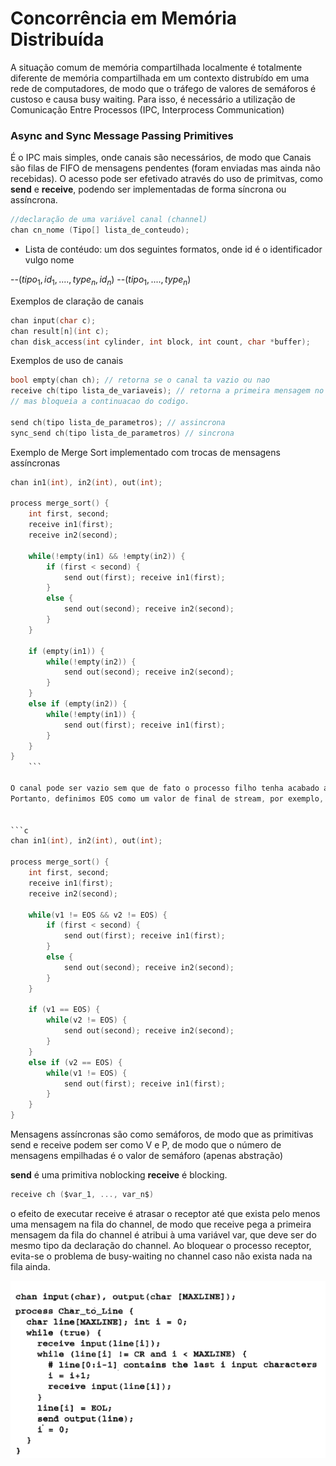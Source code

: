 # Concorrência em Memória Distribuída

A situação comum de memória compartilhada localmente é totalmente diferente de memória compartilhada em um contexto distrubído em uma rede de computadores, de modo que o tráfego de valores de semáforos é custoso e causa busy waiting. Para isso, é necessário a utilização de Comunicação Entre Processos (IPC, Interprocess Communication)

### Async and Sync Message Passing Primitives 

É o IPC mais simples, onde canais são necessários, de modo que Canais são filas de FIFO de mensagens pendentes (foram enviadas mas ainda não recebidas). O acesso pode ser efetivado através do uso de primitvas, como **send** e **receive**, podendo ser implementadas de forma síncrona ou assíncrona. 

```C
//declaração de uma variável canal (channel)
chan cn_nome (Tipo[] lista_de_conteudo);
```
- Lista de contéudo: um dos seguintes formatos, onde id é o identificador vulgo nome

--$(tipo_1, id_1,...., type_n, id_n)$
--$(tipo_1,...., type_n)$

Exemplos de claração de canais
```C
chan input(char c);
chan result[n](int c);
chan disk_access(int cylinder, int block, int count, char *buffer);
```

Exemplos de uso de canais
```C
bool empty(chan ch); // retorna se o canal ta vazio ou nao
receive ch(tipo lista_de_variaveis); // retorna a primeira mensagem no canal na ordem dada pelo channel
// mas bloqueia a continuacao do codigo.

send ch(tipo lista_de_parametros); // assincrona
sync_send ch(tipo lista_de_parametros) // sincrona
```

Exemplo de Merge Sort implementado com trocas de mensagens assíncronas

```C
chan in1(int), in2(int), out(int);

process merge_sort() {
    int first, second;
    receive in1(first);
    receive in2(second);

    while(!empty(in1) && !empty(in2)) {
        if (first < second) {
            send out(first); receive in1(first);
        }
        else {
            send out(second); receive in2(second);
        }
    }

    if (empty(in1)) {
        while(!empty(in2)) {
            send out(second); receive in2(second);
        }
    }
    else if (empty(in2)) {
        while(!empty(in1)) {
            send out(first); receive in1(first);
        }
    }
}
    ```

O canal pode ser vazio sem que de fato o processo filho tenha acabado a execução, ou seja, empty() não pode ser a condição de término.
Portanto, definimos EOS como um valor de final de stream, por exemplo, INT_MAX:


```c
chan in1(int), in2(int), out(int);

process merge_sort() {
    int first, second;
    receive in1(first);
    receive in2(second);

    while(v1 != EOS && v2 != EOS) {
        if (first < second) {
            send out(first); receive in1(first);
        }
        else {
            send out(second); receive in2(second);
        }
    }

    if (v1 == EOS) {
        while(v2 != EOS) {
            send out(second); receive in2(second);
        }
    }
    else if (v2 == EOS) {
        while(v1 != EOS) {
            send out(first); receive in1(first);
        }
    }
}
```


Mensagens assíncronas são como semáforos, de modo que as primitivas send e receive podem ser como V e P, de modo que o número de mensagens empilhadas é o valor de semáforo (apenas abstração)

**send** é uma primitiva noblocking
**receive** é blocking.



```C
receive ch ($var_1, ..., var_n$)
```
o efeito de executar receive é atrasar o receptor até que exista pelo menos uma mensagem na fila do channel, de modo que receive pega a primeira mensagem da fila do channel é atribui à uma variável var, que deve ser do mesmo tipo da declaração do channel. Ao bloquear o processo receptor, evita-se o problema de busy-waiting no channel caso não exista nada na fila ainda.

![alt text](image.png)